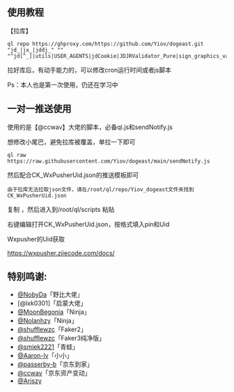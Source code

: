## 使用教程


【拉库】

    ql repo https://ghproxy.com/https://github.com/Yiov/dogeast.git "jd_|jx_|jddj_" "" "^jd[^_]|utils|USER_AGENTS|jdCookie|JDJRValidator_Pure|sign_graphics_validate|ql"


拉好库后，有动手能力的，可以修改cron运行时间或者js脚本


Ps：本人也是第一次使用，仍还在学习中



## 一对一推送使用

使用的是【@ccwav】大佬的脚本，必备ql.js和sendNotify.js

想修改小尾巴，避免拉库被覆盖，单拉一下即可

    ql raw https://raw.githubusercontent.com/Yiov/dogeast/main/sendNotify.js


然后配合CK_WxPusherUid.json的推送模板即可

    由于拉库无法拉取json文件，请在/root/ql/repo/Yiov_dogeast文件夹找到CK_WxPusherUid.json

复制 ，然后进入到/root/ql/scripts 粘贴

右键编辑打开CK_WxPusherUid.json，按格式填入pin和Uid

Wxpusher的Uid获取

https://wxpusher.zjiecode.com/docs/





## 特别鸣谢:


* [@NobyDa](https://github.com/NobyDa)「野比大佬」
* [@lxk0301]「启蒙大佬」
* [@MoonBegonia](https://github.com/MoonBegonia/ninja)「Ninja」
* [@Nolanhzy](https://github.com/NolanHzy)「Ninja」
* [@shufflewzc](https://github.com/shufflewzc/faker2)「Faker2」
* [@shufflewzc](https://github.com/shufflewzc/faker3)「Faker3纯净版」
* [@smiek2221](https://github.com/smiek2221/scripts)「青蛙」
* [@Aaron-lv](https://github.com/Aaron-lv/sync)「小小」
* [@passerby-b](https://github.com/passerby-b/JDDJ)「京东到家」
* [@ccwav](https://github.com/ccwav/QLScript2)「京东资产变动」
* [@Ariszy](https://github.com/Ariszy/Private-Script)
